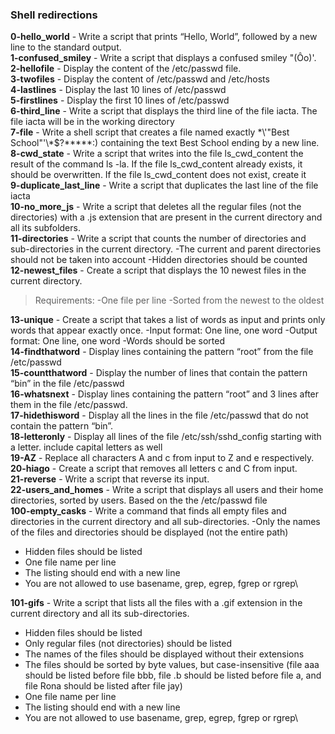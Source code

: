 ### Shell redirections
**0-hello_world** - Write a script that prints “Hello, World”, followed by a new line to the standard output.\
**1-confused_smiley** - Write a script that displays a confused smiley "(Ôo)'.\
**2-hellofile** - Display the content of the /etc/passwd file.\
**3-twofiles** - Display the content of /etc/passwd and /etc/hosts\
**4-lastlines** - Display the last 10 lines of /etc/passwd\
**5-firstlines** - Display the first 10 lines of /etc/passwd\
**6-third_line** - Write a script that displays the third line of the file iacta.
The file iacta will be in the working directory\
**7-file** - Write a shell script that creates a file named exactly \*\\'"Best School"\'\\*$\?\*\*\*\*\*:) containing the text Best School ending by a new line.\
**8-cwd_state** - Write a script that writes into the file ls_cwd_content the result of the command ls -la. If the file ls_cwd_content already exists, it should be overwritten. If the file ls_cwd_content does not exist, create it\
**9-duplicate_last_line** - Write a script that duplicates the last line of the file iacta\
**10-no_more_js** - Write a script that deletes all the regular files (not the directories) with a .js extension that are present in the current directory and all its subfolders.\
**11-directories** - Write a script that counts the number of directories and sub-directories in the current directory.
-The current and parent directories should not be taken into account
-Hidden directories should be counted\
**12-newest_files** -  Create a script that displays the 10 newest files in the current directory.
>Requirements:
-One file per line
-Sorted from the newest to the oldest

**13-unique** - Create a script that takes a list of words as input and prints only words that appear exactly once.
-Input format: One line, one word
-Output format: One line, one word
-Words should be sorted\
**14-findthatword** - Display lines containing the pattern “root” from the file /etc/passwd\
**15-countthatword** - Display the number of lines that contain the pattern “bin” in the file /etc/passwd\
**16-whatsnext** - Display lines containing the pattern “root” and 3 lines after them in the file /etc/passwd.\
**17-hidethisword** - Display all the lines in the file /etc/passwd that do not contain the pattern “bin”.\
**18-letteronly** - Display all lines of the file /etc/ssh/sshd_config starting with a letter.
include capital letters as well\
**19-AZ** - Replace all characters A and c from input to Z and e respectively.\
**20-hiago** - Create a script that removes all letters c and C from input.\
**21-reverse** - Write a script that reverse its input.\
**22-users_and_homes** - Write a script that displays all users and their home directories, sorted by users.
Based on the the /etc/passwd file\
**100-empty_casks** - Write a command that finds all empty files and directories in the current directory and all sub-directories.
-Only the names of the files and directories should be displayed (not the entire path)
- Hidden files should be listed
- One file name per line
- The listing should end with a new line
- You are not allowed to use basename, grep, egrep, fgrep or rgrep\

**101-gifs** - Write a script that lists all the files with a .gif extension in the current directory and all its sub-directories.
- Hidden files should be listed
- Only regular files (not directories) should be listed
- The names of the files should be displayed without their extensions
- The files should be sorted by byte values, but case-insensitive (file aaa should be listed before file bbb, file .b should be listed before file a, and file Rona should be listed after file jay)
- One file name per line
- The listing should end with a new line
- You are not allowed to use basename, grep, egrep, fgrep or rgrep\


